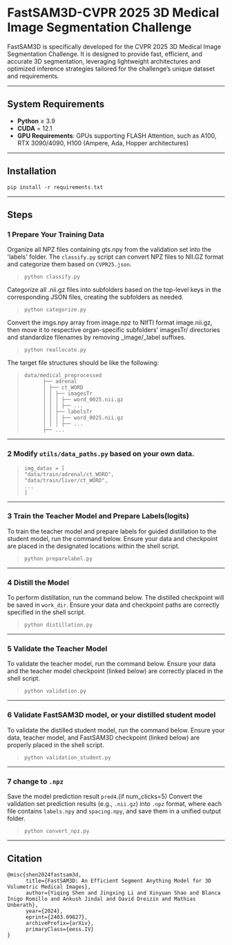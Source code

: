 # FastSAM3D-CVPR 2025 3D Medical Image Segmentation Challenge

FastSAM3D is specifically developed for the CVPR 2025 3D Medical Image Segmentation Challenge. It is designed to provide fast, efficient, and accurate 3D segmentation, leveraging lightweight architectures and optimized inference strategies tailored for the challenge’s unique dataset and requirements.

---

##  System Requirements

- **Python** ≥ 3.9  
- **CUDA** = 12.1  
- **GPU Requirements**: GPUs supporting FLASH Attention, such as A100, RTX 3090/4090, H100 (Ampere, Ada, Hopper architectures)

---

##  Installation

```
pip install -r requirements.txt
```
---

## Steps

### 1 Prepare Your Training Data

Organize all NPZ files containing gts.npy from the validation set into the 'labels' folder. The  `classify.py` script can convert NPZ files to NII.GZ format and categorize them based on  `CVPR25.json`.

>    ```console
>    python classify.py
>    ```

Categorize all .nii.gz files into subfolders based on the top-level keys in the corresponding JSON files, creating the subfolders as needed.

>    ```console
>    python categorize.py
>    ```

Convert the imgs.npy array from image.npz to NIfTI format image.nii.gz, then move it to respective organ-specific subfolders' imagesTr/ directories and standardize filenames by removing _image/_label suffixes.

>    ```console
>    python reallocate.py
>    ```

The target file structures should be like the following:

> ```
> data/medical_preprocessed
>       ├── adrenal
>       │ ├── ct_WORD
>       │ │ ├── imagesTr
>       │ │ │ ├── word_0025.nii.gz
>       │ │ │ ├── ...
>       │ │ ├── labelsTr
>       │ │ │ ├── word_0025.nii.gz
>       │ │ │ ├── ...
>       ├── ...
> ```

---

### 2 Modify `utils/data_paths.py` based on your own data. 
> ```
> img_datas = [
> "data/train/adrenal/ct_WORD",
> "data/train/liver/ct_WORD",
> ...
> ]
> ```

---

### 3 Train the Teacher Model and Prepare Labels(logits)

To train the teacher model and prepare labels for guided distillation to the student model, run the command below. Ensure your data and checkpoint are placed in the designated locations within the shell script.

>    ```console
>    python preparelabel.py
>    ```

---

### 4 Distill the Model

To perform distillation, run the command below. The distilled checkpoint will be saved in  `work_dir`. Ensure your data and checkpoint paths are correctly specified in the shell script.

>    ```console
>    python distillation.py
>    ```

---

### 5 Validate the Teacher Model

To validate the teacher model, run the command below. Ensure your data and the teacher model checkpoint (linked below) are correctly placed in the shell script.

>    ```console
>    python validation.py
>    ```

---

### 6 Validate FastSAM3D model, or your distilled student model

To validate the distilled student model, run the command below. Ensure your data, teacher model, and FastSAM3D checkpoint (linked below) are properly placed in the shell script.

>    ```console
>    python validation_student.py
>    ```

---

### 7 change to `.npz` 

Save the model prediction result `pred4`.(if num_clicks=5) 
Convert the validation set prediction results (e.g., `.nii.gz`) into `.npz` format, where each file contains `labels.npy` and `spacing.npy`, and save them in a unified output folder.

>    ```console
>    python convert_npz.py
>    ```

---

## Citation

```
@misc{shen2024fastsam3d,
      title={FastSAM3D: An Efficient Segment Anything Model for 3D Volumetric Medical Images}, 
      author={Yiqing Shen and Jingxing Li and Xinyuan Shao and Blanca Inigo Romillo and Ankush Jindal and David Dreizin and Mathias Unberath},
      year={2024},
      eprint={2403.09827},
      archivePrefix={arXiv},
      primaryClass={eess.IV}
}
```

